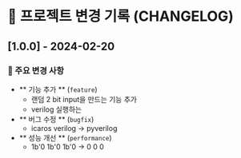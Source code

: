 # 📌 프로젝트 변경 기록 (CHANGELOG)

## [1.0.0] - 2024-02-20
### 🚀 주요 변경 사항
- ** 기능 추가 ** (`feature`)
  - 랜덤 2 bit input을 만드는 기능 추가
  - verilog 실행하는 
- ** 버그 수정 ** (`bugfix`)
  - icaros verilog -> pyverilog
- ** 성능 개선 ** (`performance`)
  - 1b'0 1b'0 1b'0 -> 0 0 0
